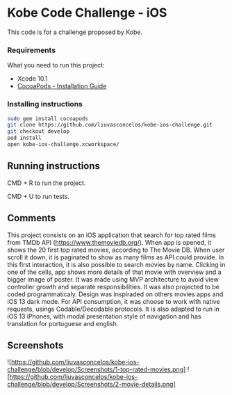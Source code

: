 # Kobe Code Challenge - iOS

This code is for a challenge proposed by Kobe.

### Requirements

What you need to run this project:

* Xcode 10.1
* [CocoaPods - Installation Guide](https://guides.cocoapods.org/using/getting-started.html)

### Installing instructions

```bash
sudo gem install cocoapods
git clone https://github.com/liuvasconcelos/kobe-ios-challenge.git
git checkout develop
pod install
open kobe-ios-challenge.xcworkspace/
```

## Running instructions

CMD + R to run the project.

CMD + U to run tests.

## Comments
 
This project consists on an iOS application that search for top rated films from TMDb API (https://www.themoviedb.org/). When app is opened, it shows the 20 first top rated movies, according to The Movie DB. When user scroll it down, it is paginated to show as many films as API could provide. In this first interaction, it is also possible to search movies by name. 
Clicking in one of the cells, app shows more details of that movie with overview and a bigger image of poster.
It was made using MVP architecture to avoid view controller growth and separate responsibilities. It was also projected to be coded programmaticaly. Design was inspiraded on others movies apps and iOS 13 dark mode. For API consumption, it was choose to work with native requests, usings Codable/Decodable protocols. It is also adapted to run in iOS 13 iPhones, with modal presentation style of navigation and has translation for portuguese and english.

## Screenshots
![https://github.com/liuvasconcelos/kobe-ios-challenge/blob/develop/Screenshots/1-top-rated-movies.png] ![https://github.com/liuvasconcelos/kobe-ios-challenge/blob/develop/Screenshots/2-movie-details.png]
